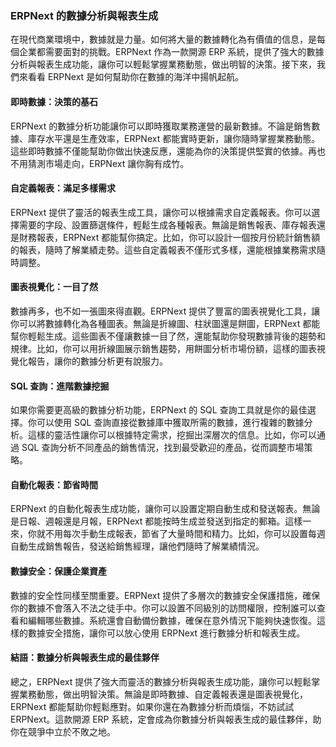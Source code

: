 ### ERPNext 的數據分析與報表生成

在現代商業環境中，數據就是力量。如何將大量的數據轉化為有價值的信息，是每個企業都需要面對的挑戰。ERPNext 作為一款開源 ERP 系統，提供了強大的數據分析與報表生成功能，讓你可以輕鬆掌握業務動態，做出明智的決策。接下來，我們來看看 ERPNext 是如何幫助你在數據的海洋中揚帆起航。

#### 即時數據：決策的基石

ERPNext 的數據分析功能讓你可以即時獲取業務運營的最新數據。不論是銷售數據、庫存水平還是生產效率，ERPNext 都能實時更新，讓你隨時掌握業務動態。這些即時數據不僅能幫助你做出快速反應，還能為你的決策提供堅實的依據。再也不用猜測市場走向，ERPNext 讓你胸有成竹。

#### 自定義報表：滿足多樣需求

ERPNext 提供了靈活的報表生成工具，讓你可以根據需求自定義報表。你可以選擇需要的字段、設置篩選條件，輕鬆生成各種報表。無論是銷售報表、庫存報表還是財務報表，ERPNext 都能幫你搞定。比如，你可以設計一個按月份統計銷售額的報表，隨時了解業績走勢。這些自定義報表不僅形式多樣，還能根據業務需求隨時調整。

#### 圖表視覺化：一目了然

數據再多，也不如一張圖來得直觀。ERPNext 提供了豐富的圖表視覺化工具，讓你可以將數據轉化為各種圖表。無論是折線圖、柱狀圖還是餅圖，ERPNext 都能幫你輕鬆生成。這些圖表不僅讓數據一目了然，還能幫助你發現數據背後的趨勢和規律。比如，你可以用折線圖展示銷售趨勢，用餅圖分析市場份額，這樣的圖表視覺化報告，讓你的數據分析更有說服力。

#### SQL 查詢：進階數據挖掘

如果你需要更高級的數據分析功能，ERPNext 的 SQL 查詢工具就是你的最佳選擇。你可以使用 SQL 查詢直接從數據庫中獲取所需的數據，進行複雜的數據分析。這樣的靈活性讓你可以根據特定需求，挖掘出深層次的信息。比如，你可以通過 SQL 查詢分析不同產品的銷售情況，找到最受歡迎的產品，從而調整市場策略。

#### 自動化報表：節省時間

ERPNext 的自動化報表生成功能，讓你可以設置定期自動生成和發送報表。無論是日報、週報還是月報，ERPNext 都能按時生成並發送到指定的郵箱。這樣一來，你就不用每次手動生成報表，節省了大量時間和精力。比如，你可以設置每週自動生成銷售報告，發送給銷售經理，讓他們隨時了解業績情況。

#### 數據安全：保護企業資產

數據的安全性同樣至關重要。ERPNext 提供了多層次的數據安全保護措施，確保你的數據不會落入不法之徒手中。你可以設置不同級別的訪問權限，控制誰可以查看和編輯哪些數據。系統還會自動備份數據，確保在意外情況下能夠快速恢復。這樣的數據安全措施，讓你可以放心使用 ERPNext 進行數據分析和報表生成。

#### 結語：數據分析與報表生成的最佳夥伴

總之，ERPNext 提供了強大而靈活的數據分析與報表生成功能，讓你可以輕鬆掌握業務動態，做出明智決策。無論是即時數據、自定義報表還是圖表視覺化，ERPNext 都能幫助你輕鬆應對。如果你還在為數據分析而煩惱，不妨試試 ERPNext。這款開源 ERP 系統，定會成為你數據分析與報表生成的最佳夥伴，助你在競爭中立於不敗之地。
